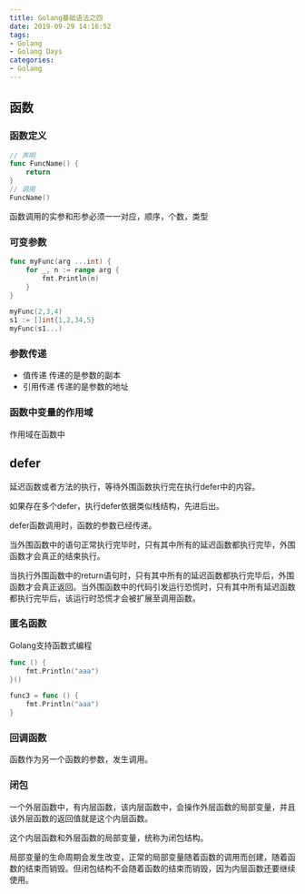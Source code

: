 ```yaml
---
title: Golang基础语法之四
date: 2019-09-29 14:16:52
tags: 
- Golang
- Golang Days
categories:
- Golang
---
```


## 函数

### 函数定义

```go
// 声明
func FuncName() {
    return
}
// 调用
FuncName()
```

函数调用的实参和形参必须一一对应，顺序，个数，类型

### 可变参数

```go
func myFunc(arg ...int) {
    for _, n := range arg {
        fmt.Println(n)
    }
}

myFunc(2,3,4)
s1 := []int{1,2,34,5}
myFunc(s1...)
```

### 参数传递

- 值传递 传递的是参数的副本
- 引用传递 传递的是参数的地址

### 函数中变量的作用域

作用域在函数中

## defer

延迟函数或者方法的执行，等待外围函数执行完在执行defer中的内容。

如果存在多个defer，执行defer依据类似栈结构，先进后出。

defer函数调用时，函数的参数已经传递。

当外围函数中的语句正常执行完毕时，只有其中所有的延迟函数都执行完毕，外围函数才会真正的结束执行。

当执行外围函数中的return语句时，只有其中所有的延迟函数都执行完毕后，外围函数才会真正返回。当外围函数中的代码引发运行恐慌时，只有其中所有延迟函数都执行完毕后，该运行时恐慌才会被扩展至调用函数。

### 匿名函数

Golang支持函数式编程

```go
func () {
    fmt.Println("aaa")
}()

func3 = func () {
    fmt.Println("aaa")
}
```

### 回调函数

函数作为另一个函数的参数，发生调用。

### 闭包

一个外层函数中，有内层函数，该内层函数中，会操作外层函数的局部变量，并且该外层函数的返回值就是这个内层函数。

这个内层函数和外层函数的局部变量，统称为闭包结构。

局部变量的生命周期会发生改变，正常的局部变量随着函数的调用而创建，随着函数的结束而销毁。但闭包结构不会随着函数的结束而销毁，因为内层函数还要继续使用。
